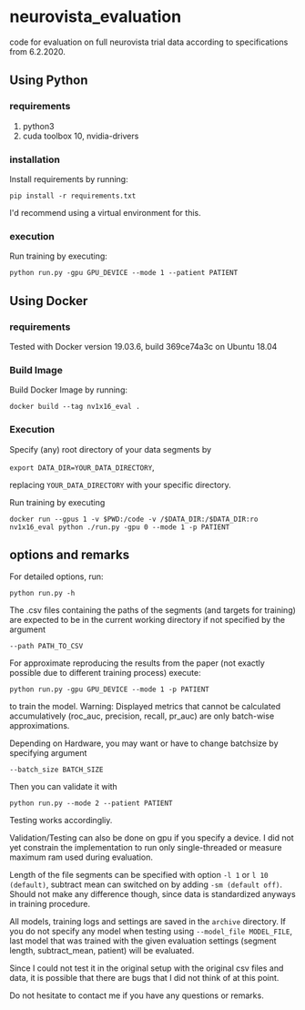 # neurovista_evaluation
code for evaluation on full neurovista trial data according to specifications from 6.2.2020.

## Using Python
### requirements
1. python3
2. cuda toolbox 10, nvidia-drivers
 
### installation
Install requirements by running:

`pip install -r requirements.txt`

I'd recommend using a virtual environment for this.

### execution
Run training by executing:

`python run.py -gpu GPU_DEVICE --mode 1 --patient PATIENT`

## Using Docker
### requirements
Tested with Docker version 19.03.6, build 369ce74a3c on Ubuntu 18.04

### Build Image
Build Docker Image by running:

`docker build --tag nv1x16_eval .`

### Execution
Specify (any) root directory of your data segments by

`export DATA_DIR=YOUR_DATA_DIRECTORY`,

replacing `YOUR_DATA_DIRECTORY` with your specific directory.

Run training by executing

`docker run --gpus 1 -v $PWD:/code -v /$DATA_DIR:/$DATA_DIR:ro nv1x16_eval python ./run.py -gpu 0 --mode 1 -p PATIENT`

## options and remarks
For detailed options, run:

`python run.py -h`

The .csv files containing the paths of the segments (and targets for training) are expected to be in 
the current working directory if not specified by the argument

`--path PATH_TO_CSV`

For approximate reproducing the results from the paper (not exactly possible due to different 
training process) execute:

`python run.py -gpu GPU_DEVICE --mode 1 -p PATIENT`

to train the model. Warning: Displayed metrics that cannot be calculated accumulatively (roc_auc, 
precision, recall, pr_auc) are only batch-wise approximations. 

Depending on Hardware, you may want or have to change batchsize by specifying argument

`--batch_size BATCH_SIZE`

Then you can validate it with

`python run.py --mode 2 --patient PATIENT`

Testing works accordingliy.

Validation/Testing can also be done on gpu if you specify a device. I did not yet constrain the
implementation to run only single-threaded or measure maximum ram used during evaluation. 

Length of the file segments can be specified with option `-l 1` or `l 10 (default)`, subtract mean can 
switched on by adding `-sm (default off)`. Should not make any difference though, since data is standardized
anyways in training procedure.

All models, training logs and settings are saved in the `archive` directory. If you do not specify any 
model when testing using `--model_file MODEL_FILE`, last model that was trained with the given evaluation 
settings (segment length, subtract_mean, patient) will be evaluated.

Since I could not test it in the original setup with the original csv files and data, it is possible
that there are bugs that I did not think of at this point.

Do not hesitate to contact me if you have any questions or remarks.



